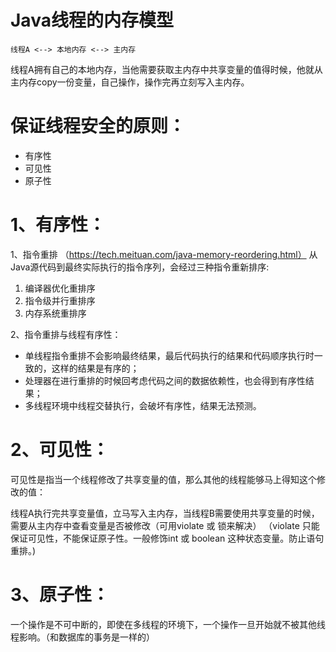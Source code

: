 # Java线程的内存模型
    线程A <--> 本地内存 <--> 主内存
线程A拥有自己的本地内存，当他需要获取主内存中共享变量的值得时候，他就从主内存copy一份变量，自己操作，操作完再立刻写入主内存。
# 保证线程安全的原则：
+ 有序性
+ 可见性
+ 原子性

# 1、有序性：
1、指令重排
（https://tech.meituan.com/java-memory-reordering.html）
从Java源代码到最终实际执行的指令序列，会经过三种指令重新排序:

1. 编译器优化重排序
2. 指令级并行重排序
3. 内存系统重排序

2、指令重排与线程有序性：
+ 单线程指令重排不会影响最终结果，最后代码执行的结果和代码顺序执行时一致的，这样的结果是有序的；
+ 处理器在进行重排的时候回考虑代码之间的数据依赖性，也会得到有序性结果；
+ 多线程环境中线程交替执行，会破坏有序性，结果无法预测。

# 2、可见性：
可见性是指当一个线程修改了共享变量的值，那么其他的线程能够马上得知这个修改的值：

线程A执行完共享变量值，立马写入主内存，当线程B需要使用共享变量的时候，需要从主内存中查看变量是否被修改（可用violate 或 锁来解决）
（violate 只能保证可见性，不能保证原子性。一般修饰int 或 boolean 这种状态变量。防止语句重排。)

# 3、原子性：
一个操作是不可中断的，即使在多线程的环境下，一个操作一旦开始就不被其他线程影响。（和数据库的事务是一样的）
